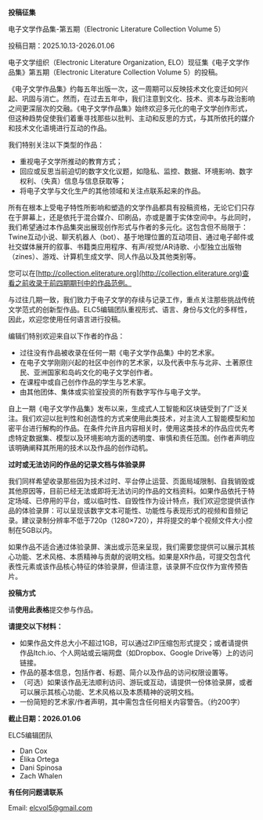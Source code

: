 **投稿征集**

电子文学作品集-第五期（Electronic Literature Collection Volume 5）

投稿日期：2025.10.13-2026.01.06


电子文学组织（Electronic Literature Organization, ELO）现征集《电子文学作品集》第五期（Electronic Literature Collection Volume 5）的投稿。


《电子文学作品集》约每五年出版一次，这一周期可以反映技术文化变迁如何兴起、巩固与消亡。然而，在过去五年中，我们注意到文化、技术、资本与政治影响之间更深层次的交融。《电子文学作品集》始终欢迎多元化的电子文学创作形式，但这种趋势促使我们着重寻找那些以批判、主动和反思的方式，与其所依托的媒介和技术文化语境进行互动的作品。

我们特别关注以下类型的作品：

* 重视电子文学所推动的教育方式；  
* 回应或反思当前迫切的数字文化议题，如隐私、监控、数据、环境影响、数字权利、（失真）信息与信息获取等；  
* 将电子文学与文化生产的其他领域和关注点联系起来的作品。


所有在根本上受电子特性所影响和塑造的文学作品都具有投稿资格，无论它们只存在于屏幕上，还是依托于混合媒介、印刷品，亦或是置于实体空间中。与此同时，我们希望通过本作品集突出展现创作形式与作者的多元化。这包含但不局限于：Twine互动小说、聊天机器人（bot）、基于地理位置的互动项目、通过电子邮件或社交媒体展开的叙事、书籍类应用程序、有声/视觉/AR诗歌、小型独立出版物（zines）、游戏、计算机生成文学、同人作品以及其他类别等。

您可以在[http://collection.eliterature.org](http://collection.eliterature.org)查看之前收录于前四期期刊中的作品范例。    	

                                                                                                                                                                                                                                                                                                                                                                                                                                                                                                                                                                                                                                                                                                                                                                                                                                                                                                                                                                                                                                                                                                                                                                                                                                                                                                                                                                                                                                                                                                                                                                                                                                                                                                                                                                                                                                                                                                                                                                                                                                                                                                                                                                                                                                                                                                                                                                                                                                                                                                                                                                                                                                                                                                                                                                                                                                                                                                                                                                                                                                                                                                                                                                                                                                                                                                                                                                                                                                                                                                                                                                                                                                                                                                                                                                                                                                                                                                                                                                                                                                                                                                                                                                                                                                                                                                                                                                                                                                                                                                                                                                                                                                                                                                                                                                                                                                                                                                                                                                                                                                                                                                                                                                                                                                                                                                                                                                                                                                                                                                                                                                                                                                                                                                                                                                                                                                                                                                                                                                                                                                                                                                                                                                                                                                                                                                                                                                                                                                                                                                                                                                                                                                                                                                                                                                                                                                                                                                                                                                                                                                                                                                                                                                                                                                                                                                                                                                                                                                                                                                                                                                                                                                                                                                                                                                                                                                                                                                                                                                                                                                                                                                                                                                                                                                                                                                                                                                                                                                                                                                                                                                                                                                                                                                                                                                                                                                                                                                                                                                                                                                                                                                                                                                                                                                                                                                                                                                                                                                                                                                                                                                                                                                                                                                                                                                                                                                                                                                                                                                                                                                                                                                                                                                                                                                                                                                                                                                                                                                                                                                                                                                                                                                                                                                                                                                                                                                                                                                                                                                                                                                                                                                                                                                                                                                                                                                                                                                                                                                                                                                                                                                                                                                                                                                                                                                                                                                                                                                                                                                                                                                                                                                                                                                                                                                                                                                                                                                                                                                                                                                                                                                                                                                                                                                                                                                                                                                                                                                                                                                                                                                                                                                                                                                                                                                                                                                                                                                                                                                                                                                                                                                                                                                                                                                                                                                                                                                                                                                                                                                                                                                                                                                                                                                                                                                                                                                                                                                                                                                                                                                                                                                                                                                                                                                                                                                                                                                                                                                                                                                                                                                                                                                                                                                                                                                                                                                                                                                                                                                                                                                                                                                                                                                                                                                                                                                                                                                                                                                                                                                                                                                                                                                                                                                                                                                                                                                                                                                                                                                                                                                                                                                                                                                                                                                                                                                                                                                                                                                                                                                                                                                                                                                                                                                                                                                                                                                                                                                                                                                                                                                                                                                                                                                                                                                                                                                                                                                                                                                                                                                                                                                                                                                                                                                                                                                                                                                                                                                                                                                                                                                                                                                                                                                                                                                                                                                                                                                                                                                                                                                                                                                                                                                                                                                                                                                                                                                                                                                                                                                                                                                                                                                                                                                                                                                                                                                                                                                                                                                                                                                                                                                                                                                                                                                                                                                                                                                                                                                                                                                                                                                                                                                                                                                                                                                                                                                                                                                                                                                                                                                                                                                                                                                                                                                                                                                                                                                                                                                                                                                                                                                                                                                                                                                                                                                                                                                                                                                                                                                                                                                                                                                                                                                                                                                                                                                                                                                                                                                                                                                                                                                                                                                                                                                                                                                                                                                                                                                                                                                                                                                                                                                                                                                                                                                                                                                                                                                                                                                                                                                                                                                                                                                                                                                                                                                                                                                                                                                                                                                                                                                                                                                                                                                                                                                                                                                                                                                                                                                                                                                                                                                                                                                                                                                                                                                                                                                                                                                                                                                                                                                                                                                                                                                                                                                                                                                                                                                                                                                                                                                                                                                                                                                                                                                                                                                                                                                                                                                                                                                                                                                                                                                                                                                                                                                                                                                                                                                                                                                                                                                                                                                                                                                                                                                                                                                                                                                                                                                                                                                                                                                                                                   
与过往几期一致，我们致力于电子文学的存续与记录工作，重点关注那些挑战传统文学范式的创新型作品。ELC5编辑团队重视形式、语言、身份与文化的多样性，因此，欢迎您使用任何语言进行投稿。

编辑们特别欢迎来自以下作者的作品：

* 过往没有作品被收录在任何一期《电子文学作品集》中的艺术家。  
* 在电子文学刚刚兴起的社区中创作的艺术家，以及代表中东与北非、土著原住民、亚洲国家和岛屿文化的电子文学创作者。  
* 在课程中或自己创作作品的学生与艺术家。  
* 由其他团体、集体或实验室投资的所有数字写作与电子文学。

   

自上一期《电子文学作品集》发布以来，生成式人工智能和区块链受到了广泛关注。我们欢迎以批判性和创造性的方式来使用此类技术，对主流人工智能模型和加密平台进行解构的作品。在条件允许且内容相关时，使用这类技术的作品应优先考虑特定数据集、模型以及环境影响方面的透明度、审慎和责任范围。创作者声明应该明确阐释其所用的技术以及作品的创作动机。

 

**过时或无法访问的作品的记录文档与体验录屏**

我们同样希望收录那些因为技术过时、平台停止运营、页面局域限制、自我销毁或其他原因等，目前已经无法或即将无法访问的作品的文档资料。如果作品依托于特定场域、已停用的平台，或以临时性、自毁性作为设计特点，我们欢迎您提供该作品的体验录屏：可以呈现该数字文本可能性、功能性与表现形式的视频和音频记录。建议录制分辨率不低于720p（1280×720），并将提交的单个视频文件大小控制在5GB以内。

如果作品不适合通过体验录屏、演出或示范来呈现，我们需要您提供可以展示其核心功能、艺术风格、本质精神与贡献的说明文档。如果是XR作品，可提交包含代表性元素或该作品核心特征的体验录屏，但请注意，该录屏不应仅作为宣传预告片。

 

**投稿方式**

请**使用此表格**提交参与作品。

**请提交以下材料：**

* 如果作品文件总大小不超过1GB，可以通过ZIP压缩包形式提交；或者请提供作品Itch.io、个人网站或云端网盘（如Dropbox、Google Drive等）上的访问链接。  
* 作品的基本信息，包括作者、标题、简介以及作品的访问权限设置等。  
* （可选）如果该作品无法顺利访问、游玩或互动，请提供一份体验录屏，或者可以展示其核心功能、艺术风格以及本质精神的说明文档。  
*  一份简短的艺术家/作者声明，其中需包含任何相关内容警告。（约200字）

 
**截止日期：2026.01.06**

ELC5编辑团队

* Dan Cox  
* Élika Ortega  
* Dani Spinosa  
* Zach Whalen

**有任何问题请联系**

Email: [elcvol5@gmail.com](mailto:elcvol5@gmail.com)

